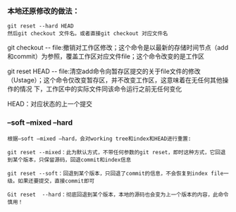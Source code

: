 ### 本地还原修改的做法：
    git reset --hard HEAD
    然后git checkout 文件名。或者直接git checkout 对应文件名

  git checkout -- file:撤销对工作区修改；这个命令是以最新的存储时间节点（add和commit）为参照，覆盖工作区对应文件file；这个命令改变的是工作区
  
  git reset HEAD -- file:清空add命令向暂存区提交的关于file文件的修改（Ustage）；这个命令仅改变暂存区，并不改变工作区，这意味着在无任何其他操作的情况    下，工作区中的实际文件同该命令运行之前无任何变化
  
  HEAD：对应状态的上一个提交
  
  
  ### –soft –mixed –hard
    根据–soft –mixed –hard，会对working tree和index和HEAD进行重置:
    
    git reset --mixed：此为默认方式，不带任何参数的git reset，即时这种方式，它回退到某个版本，只保留源码，回退commit和index信息

    git reset --soft：回退到某个版本，只回退了commit的信息，不会恢复到index file一级。如果还要提交，直接commit即可
    
    Git reset  --hard：彻底回退到某个版本，本地的源码也会变为上一个版本的内容，此命令 慎用！
